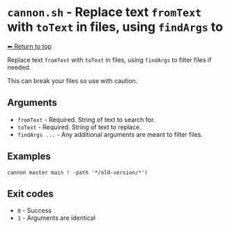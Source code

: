 
# `cannon.sh` - Replace text `fromText` with `toText` in files, using `findArgs` to

[⬅ Return to top](index.md)

Replace text `fromText` with `toText` in files, using `findArgs` to filter files if needed.

This can break your files so use with caution.

## Arguments

- `fromText` - Required. String of text to search for.
- `toText` - Required. String of text to replace.
- `findArgs ...` - Any additional arguments are meant to filter files.

## Examples

    cannon master main ! -path '*/old-version/*')

## Exit codes

- `0` - Success
- `1` - Arguments are identical
